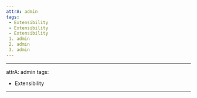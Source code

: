 ```yaml
---
attrA: admin
tags:
 - Extensibility
 - Extensibility
 - Extensibility
 1. admin
 2. admin
 3. admin
---
```


---
attrA: admin
tags:
 - Extensibility
---
